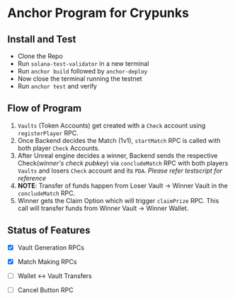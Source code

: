 # Anchor Program for Crypunks

## Install and Test

-   Clone the Repo 
-   Run `solana-test-validator` in a new terminal
-   Run `anchor build` followed by `anchor-deploy`
-   Now close the terminal running the testnet
-   Run `anchor test` and verify

## Flow of Program 

1. `Vaults` (Token Accounts) get created with a `Check` account using `registerPlayer` RPC.
2. Once Backend decides the Match (1v1),  `startMatch` RPC is called with both player `Check` Accounts.
3. After Unreal engine decides a winner, Backend sends the respective Check(*winner's check pubkey*) via  `concludeMatch` RPC with both players `Vaults` and losers `Check` account and its `PDA`. *Please refer testscript for reference*
4. **NOTE**: Transfer of funds happen from Loser Vault → Winner Vault in the `concludeMatch` RPC.
5. Winner gets the Claim Option which will trigger `claimPrize` RPC. This call will transfer funds from Winner Vault → Winner Wallet.   
## Status of Features

- [X] Vault Generation RPCs
- [X] Match Making RPCs
- [ ] Wallet ↔ Vault Transfers
- [ ] Cancel Button RPC

